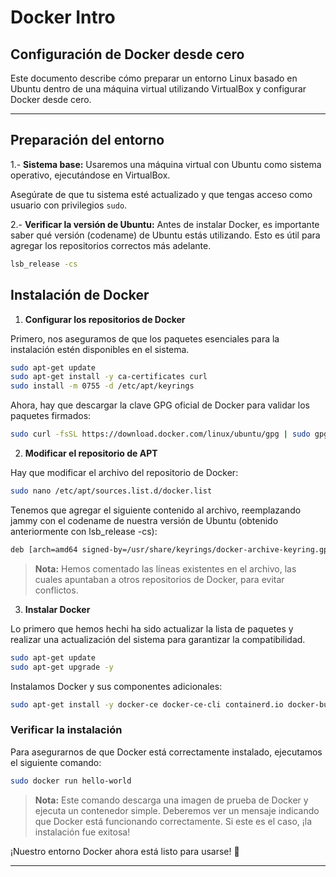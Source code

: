 # Docker Intro
## Configuración de Docker desde cero

Este documento describe cómo preparar un entorno Linux basado en Ubuntu dentro de una máquina virtual utilizando VirtualBox y configurar Docker desde cero.

---

## Preparación del entorno

1.- **Sistema base:**
   Usaremos una máquina virtual con Ubuntu como sistema operativo, ejecutándose en VirtualBox. 
   
   Asegúrate de que tu sistema esté actualizado y que tengas acceso como usuario con privilegios `sudo`.

2.- **Verificar la versión de Ubuntu:**
   Antes de instalar Docker, es importante saber qué versión (codename) de Ubuntu estás utilizando. Esto es útil para agregar los repositorios correctos más adelante.
   ```sh
   lsb_release -cs
   ```
   
   ## Instalación de Docker
1. **Configurar los repositorios de Docker**

Primero, nos aseguramos de que los paquetes esenciales para la instalación estén disponibles en el sistema.

```sh
sudo apt-get update
sudo apt-get install -y ca-certificates curl
sudo install -m 0755 -d /etc/apt/keyrings
```

Ahora, hay que descargar la clave GPG oficial de Docker para validar los paquetes firmados:

```sh
sudo curl -fsSL https://download.docker.com/linux/ubuntu/gpg | sudo gpg --dearmor -o /usr/share/keyrings/docker-archive-keyring.gpg
```

2. **Modificar el repositorio de APT**

Hay que modificar el archivo del repositorio de Docker:

```sh
sudo nano /etc/apt/sources.list.d/docker.list
```

Tenemos que agregar el siguiente contenido al archivo, reemplazando jammy con el codename de nuestra versión de Ubuntu (obtenido anteriormente con lsb_release -cs):

```sh
deb [arch=amd64 signed-by=/usr/share/keyrings/docker-archive-keyring.gpg] https://download.docker.com/linux/ubuntu jammy stable
```

> **Nota:** Hemos comentado las líneas existentes en el archivo, las cuales apuntaban a otros repositorios de Docker, para evitar conflictos.

3. **Instalar Docker**

Lo primero que hemos hechi ha sido actualizar la lista de paquetes y realizar una actualización del sistema para garantizar la compatibilidad.

```sh
sudo apt-get update
sudo apt-get upgrade -y
```

Instalamos Docker y sus componentes adicionales:

```sh
sudo apt-get install -y docker-ce docker-ce-cli containerd.io docker-buildx-plugin docker-compose-plugin
```

### Verificar la instalación
Para asegurarnos de que Docker está correctamente instalado, ejecutamos el siguiente comando:

```sh
sudo docker run hello-world
```

> **Nota:** Este comando descarga una imagen de prueba de Docker y ejecuta un contenedor simple. Deberemos ver un mensaje indicando que Docker está funcionando correctamente. Si este es el caso, ¡la instalación fue exitosa!

¡Nuestro entorno Docker ahora está listo para usarse! 🚀

---